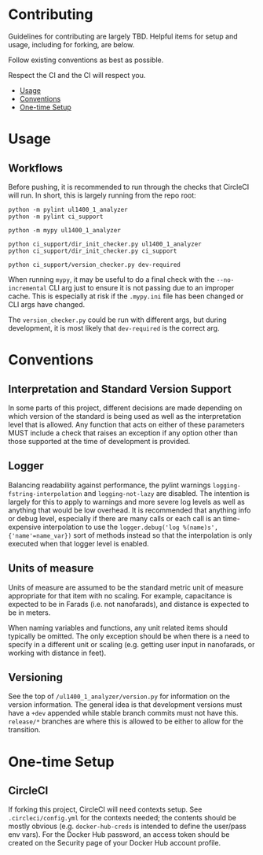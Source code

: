 # Contributing

Guidelines for contributing are largely TBD.  Helpful items for setup and usage,
including for forking, are below.

Follow existing conventions as best as possible.

Respect the CI and the CI will respect you.

- [Usage](#usage)
- [Conventions](#conventions)
- [One-time Setup](#one-time-setup)



# Usage

## Workflows
Before pushing, it is recommended to run through the checks that CircleCI will
run.  In short, this is largely running from the repo root:
```
python -m pylint ul1400_1_analyzer
python -m pylint ci_support

python -m mypy ul1400_1_analyzer

python ci_support/dir_init_checker.py ul1400_1_analyzer
python ci_support/dir_init_checker.py ci_support

python ci_support/version_checker.py dev-required
```

When running `mypy`, it may be useful to do a final check with the
`--no-incremental` CLI arg just to ensure it is not passing due to an improper
cache.  This is especially at risk if the `.mypy.ini` file has been changed or
CLI args have changed.

The `version_checker.py` could be run with different args, but during
development, it is most likely that `dev-required` is the correct arg.



# Conventions

## Interpretation and Standard Version Support
In some parts of this project, different decisions are made depending on which
version of the standard is being used as well as the interpretation level that
is allowed.  Any function that acts on either of these parameters MUST include
a check that raises an exception if any option other than those supported at the
time of development is provided.


## Logger
Balancing readability against performance, the pylint warnings
`logging-fstring-interpolation` and `logging-not-lazy` are disabled.  The
intention is largely for this to apply to warnings and more severe log levels
as well as anything that would be low overhead.  It is recommended that anything
info or debug level, especially if there are many calls or each call is an
time-expensive interpolation to use the
`logger.debug('log %(name)s', {'name'=name_var})` sort of methods instead so
that the interpolation is only executed when that logger level is enabled.


## Units of measure
Units of measure are assumed to be the standard metric unit of measure
appropriate for that item with no scaling.  For example, capacitance is expected
to be in Farads (i.e. not nanofarads), and distance is expected to be in meters.

When naming variables and functions, any unit related items should typically be
omitted.  The only exception should be when there is a need to specify in a
different unit or scaling (e.g. getting user input in nanofarads, or working
with distance in feet).


## Versioning
See the top of `/ul1400_1_analyzer/version.py` for information on the version
information.  The general idea is that development versions must have a `+dev`
appended while stable branch commits must not have this.  `release/*` branches
are where this is allowed to be either to allow for the transition.



# One-time Setup

## CircleCI
If forking this project, CircleCI will need contexts setup.  See
`.circleci/config.yml` for the contexts needed; the contents should be mostly
obvious (e.g. `docker-hub-creds` is intended to define the user/pass env vars).
For the Docker Hub password, an access token should be created on the Security
page of your Docker Hub account profile.
